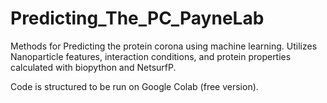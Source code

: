 # Predicting_The_PC_PayneLab
Methods for Predicting the protein corona using machine learning. Utilizes Nanoparticle features, interaction conditions, and protein properties calculated with biopython and NetsurfP. 

Code is structured to be run on Google Colab (free version).
